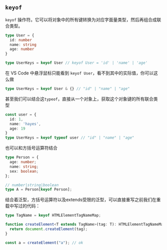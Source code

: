 ## `keyof`

`keyof` 操作符。它可以将对象中的所有键转换为对应字面量类型，然后再组合成联合类型。

```typescript
type User = {
  id: number
  name: string
  age: number
}

type UserKeys = keyof User // keyof User = 'id' | 'name' | 'age'
```

在 VS Code 中悬浮鼠标只能看到 `keyof User`，看不到其中的实际值，你可以这么做

```typescript
type UserKeys = keyof User & {} // "id" | "name" | "age"
```

甚至我们可以结合这`typeof`，直接从一个对象上，获取这个对象键的所有联合类型

```typescript
const user = {
  id: 1,
  name: 'hayes',
  age: 19
}
type UserKeys = keyof typeof user // "id" | "name" | "age"
```

也可以和方括号运算符结合

```typescript
type Person = {
  age: number;
  name: string;
  sex: boolean;
};

// number|string|boolean
type A = Person[keyof Person];
```

结合着泛型，方括号运算符以及extends受限的泛型，可以直接重写之前我们在重载中写过的代码：

```typescript
type TagName = keyof HTMLElementTagNameMap;

function createElement<T extends TagName>(tag: T): HTMLElementTagNameMap[T] { 
  return document.createElement(tag);
}

const a = createElement("a"); // ok
```
